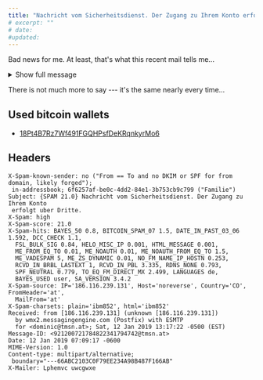 ```yaml
---
title: "Nachricht vom Sicherheitsdienst. Der Zugang zu Ihrem Konto erfolgt uber Dritte."
# excerpt: ""
# date: 
#updated: 
---
```


Bad news for me. At least, that's what this recent mail tells me...

<details>
    <summary>Show full message</summary>
    <div class="highlighter-rouge">
        <div class="highlight">
            <pre class="highlight"><code>Ich grüße Sie!

Ich habe schlechte Nachrichten für dich.
28.06.2018 - an diesem Tag habe ich Ihr Betriebssystem gehackt und vollen Zugriff auf Ihr Konto erhalten dominic@tmsn.at.

Wie war es:
In der Software des Routers, mit der Sie an diesem Tag verbunden waren, gab es eine Sicherheitsanfälligkeit.
Ich habe diesen Router zuerst gehackt und meinen bösartigen Code darauf abgelegt.
Bei der Eingabe im Internet wurde mein Trojaner auf dem Betriebssystem Ihres Geräts installiert.

Danach habe ich alle Daten auf Ihrer Festplatte gespeichert (ich habe Ihr gesamtes Adressbuch, den Verlauf der angezeigten Websites, alle Dateien, Telefonnummern und Adressen aller Ihrer Kontakte).

Ich wollte dein Gerät sperren. Und benötigen Sie eine kleine Menge Geld für das Entsperren.
Aber ich habe mir die Websites angesehen, die Sie regelmäßig besuchen, und kam zu dem großen Schock Ihrer Lieblingsressourcen.
Ich spreche von Websites für Erwachsene.

Ich möchte sagen - du bist ein großer Perverser. Sie haben ungezügelte Fantasie!

Danach kam mir eine Idee in den Sinn.
Ich habe einen Screenshot der intimen Website gemacht, auf der Sie Spaß haben (Sie wissen, worum es geht, oder?).
Danach nahm ich Ihre Freuden ab (mit der Kamera Ihres Geräts). Es stellte sich wunderbar heraus, zögern Sie nicht.

Ich bin fest davon überzeugt, dass Sie diese Bilder Ihren Verwandten, Freunden oder Kollegen nicht zeigen möchten.
Ich denke, 354€ sind ein sehr kleiner Betrag für mein Schweigen.
Außerdem habe ich viel Zeit mit dir verbracht!

Ich akzeptiere nur Bitcoins.
Meine BTC-Geldbörse: 18Pt4B7Rz7Wf491FGQHPsfDeKRqnkyrMo6

Sie wissen nicht, wie Sie die Bitcoins senden sollen?
Schreiben Sie in einer Suchmaschine "wie Sie Geld an die BTC-Geldbörse senden".
Es ist einfacher als Geld an eine Kreditkarte zu senden!

Für die Bezahlung gebe ich Ihnen etwas mehr als zwei Tage (genau 50 Stunden).
Keine Sorge, der Timer startet in dem Moment, in dem Sie diesen Brief öffnen. Ja, ja .. es hat schon angefangen!

Nach Zahlungseingang zerstören sich meine Viren und schmutzigen Fotos automatisch.
Wenn ich die angegebene Menge nicht von Ihnen erhalte, wird Ihr Gerät gesperrt, und alle Ihre Kontakte erhalten ein Foto mit Ihren "Freuden".

Ich möchte, dass du umsichtig bist.
- Versuchen Sie nicht, mein Virus zu finden und zu zerstören! (Alle Ihre Daten sind bereits auf einen Remote-Server hochgeladen.)
- Versuchen Sie nicht, mich zu kontaktieren (Dies ist nicht möglich, ich habe Ihnen diese E-Mail von Ihrem Konto aus gesendet).
- Verschiedene Sicherheitsdienste helfen Ihnen nicht weiter; Auch das Formatieren einer Festplatte oder das Zerstören eines Geräts ist nicht hilfreich, da sich Ihre Daten bereits auf einem Remote-Server befinden.

P.S. Ich garantiere Ihnen, dass ich Sie nach der Bezahlung nicht mehr stören werde, da Sie nicht mein einziges Opfer sind.
Dies ist ein Hacker-Ehrenkodex.

Ich empfehle Ihnen von nun an, gute Antiviren-Programme zu verwenden und regelmäßig (mehrmals täglich) zu aktualisieren!

Sei nicht böse auf mich, jeder hat seine eigene Arbeit.
Abschied.</code></pre>
        </div>
    </div>
</details>

There is not much more to say --- it's the same nearly every time...

## Used bitcoin wallets

- [18Pt4B7Rz7Wf491FGQHPsfDeKRqnkyrMo6](https://www.bitcoinabuse.com/reports/18Pt4B7Rz7Wf491FGQHPsfDeKRqnkyrMo6)

## Headers

```
X-Spam-known-sender: no ("From == To and no DKIM or SPF for from domain, likely forged");
 in-addressbook; 6f6257af-be0c-4dd2-84e1-3b753cb9c799 ("Familie")
Subject: {SPAM 21.0} Nachricht vom Sicherheitsdienst. Der Zugang zu Ihrem Konto
 erfolgt uber Dritte.
X-Spam: high
X-Spam-score: 21.0
X-Spam-hits: BAYES_50 0.8, BITCOIN_SPAM_07 1.5, DATE_IN_PAST_03_06 1.592, DCC_CHECK 1.1,
  FSL_BULK_SIG 0.84, HELO_MISC_IP 0.001, HTML_MESSAGE 0.001,
  ME_FROM_EQ_TO 0.01, ME_NOAUTH 0.01, ME_NOAUTH_FROM_EQ_TO 1.5,
  ME_VADESPAM 5, ME_ZS_DYNAMIC 0.01, NO_FM_NAME_IP_HOSTN 0.253,
  RCVD_IN_BRBL_LASTEXT 1, RCVD_IN_PBL 3.335, RDNS_NONE 0.793,
  SPF_NEUTRAL 0.779, TO_EQ_FM_DIRECT_MX 2.499, LANGUAGES de,
  BAYES_USED user, SA_VERSION 3.4.2
X-Spam-source: IP='186.116.239.131', Host='noreverse', Country='CO', FromHeader='at',
  MailFrom='at'
X-Spam-charsets: plain='ibm852', html='ibm852'
Received: from [186.116.239.131] (unknown [186.116.239.131])
  by wmx2.messagingengine.com (Postfix) with ESMTP
  for <dominic@tmsn.at>; Sat, 12 Jan 2019 13:17:22 -0500 (EST)
Message-ID: <921200721784822341794742@tmsn.at>
Date: 12 Jan 2019 07:09:17 -0600
MIME-Version: 1.0
Content-type: multipart/alternative;
 boundary="---66ABC2103C0F79EE234A98B487F166AB"
X-Mailer: Lphemvc uwcgwxe
```
